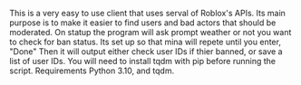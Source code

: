 This is a very easy to use client that uses serval of Roblox's APIs. Its main purpose is to make it easier to find users and bad actors that should be moderated. On statup the program will ask prompt weather or not you want to check for ban status. Its set up so that mina will repete until you enter, "Done" Then it will output either check user IDs if thier banned, or save a list of user IDs. You will need to install tqdm with pip before running the script.
Requirements Python 3.10, and tqdm. 
